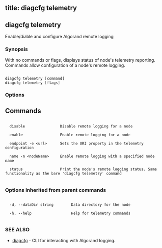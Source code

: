 title: diagcfg telemetry
---
## diagcfg telemetry



Enable/diable and configure Algorand remote logging



### Synopsis


With no commands or flags, displays status of node's telemetry reporting. Commands allow configuration of a node's remote logging.



```

diagcfg telemetry [command]
diagcfg telemetry [flags]

```



### Options

## Commands

```

  disable                Disable remote logging for a node

  enable                 Enable remote logging for a node

  endpoint -e <url>      Sets the URI property in the telemetry configuration
  
  name -n <nodeName>     Enable remote logging with a specified node name
  
  status                 Print the node's remote logging status. Same functionality as the bare 'diagcfg telemetry' command


```

### Options inherited from parent commands



```

  -d, --dataDir string        Data directory for the node

  -h, --help                  Help for telemetry commands


```



### SEE ALSO


* [diagcfg](../../diagcfg/diagcfg/)	 - CLI for interacting with Algorand logging.



